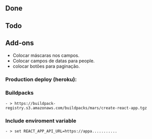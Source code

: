 ## Done


## Todo


## Add-ons

- Colocar máscaras nos campos.
- Colocar campos de datas para people.
- colocar botões para paginação.

### Production deploy (heroku):

  ### Buildpacks

    - > https://buildpack-registry.s3.amazonaws.com/buildpacks/mars/create-react-app.tgz

  ### Include enviroment variable

    - > set REACT_APP_API_URL=https://appa...........

